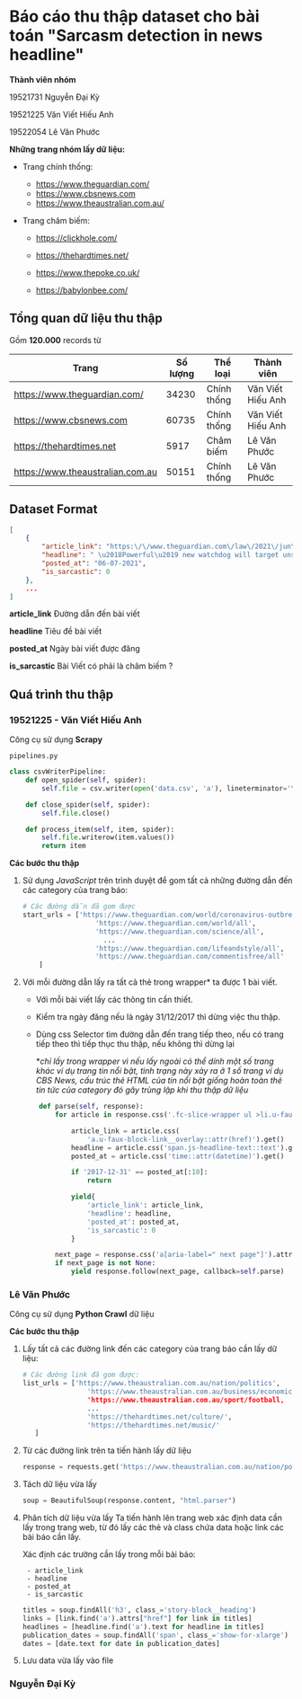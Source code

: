 # Báo cáo thu thập dataset cho bài toán "Sarcasm detection in news headline"

**Thành viên nhóm**

19521731 Nguyễn Đại Kỳ

19521225 Văn Viết Hiếu Anh

19522054 Lê Văn Phước

**Những trang nhóm lấy dữ liệu:**

-   Trang chính thống:

    -   https://www.theguardian.com/
    -   https://www.cbsnews.com
    -   https://www.theaustralian.com.au/

-   Trang châm biếm:

    -   https://clickhole.com/
    -   https://thehardtimes.net/

    -   https://www.thepoke.co.uk/
    -   https://babylonbee.com/

## Tổng quan dữ liệu thu thập

Gồm **120.000** records từ

| Trang                        | Số lượng | Thể loại    | Thành viên        |
| ---------------------------- | -------- | ----------- | ----------------- |
| https://www.theguardian.com/ | 34230    | Chính thống | Văn Viết Hiếu Anh |
| https://www.cbsnews.com      | 60735    | Chính thống | Văn Viết Hiếu Anh |
| https://thehardtimes.net     | 5917     | Châm biếm   | Lê Văn Phước      |
| https://www.theaustralian.com.au | 50151  | Chính thống | Lê Văn Phước     |

## Dataset Format

```json
[
    {
        "article_link": "https:\/\/www.theguardian.com\/law\/2021\/jun\/08\/powerful-new-watchdog-will-target-unscrupulous-employers-says-no-10",
        "headline": " \u2018Powerful\u2019 new watchdog will target unscrupulous employers, says No 10",
        "posted_at": "06-07-2021",
        "is_sarcastic": 0
    },
    ...
]
```

**article_link** Đường dẫn đến bài viết

**headline** Tiêu đề bài viết

**posted_at** Ngày bài viết được đăng

**is_sarcastic** Bài Viết có phải là châm biếm ?

## Quá trình thu thập

### 19521225 - Văn Viết Hiếu Anh

Công cụ sử dụng **Scrapy**

`pipelines.py`

```python
class csvWriterPipeline:
    def open_spider(self, spider):
        self.file = csv.writer(open('data.csv', 'a'), lineterminator='\n')

    def close_spider(self, spider):
        self.file.close()

    def process_item(self, item, spider):
        self.file.writerow(item.values())
        return item
```

**Các bước thu thập**

1. Sử dụng _JavaScript_ trên trình duyệt để gom tất cả những đường dẫn đến các category của trang báo:

    ```python
    # Các đường dẫn đã gom được
    start_urls = ['https://www.theguardian.com/world/coronavirus-outbreak/all',
                      'https://www.theguardian.com/world/all',
                      'https://www.theguardian.com/science/all',
    					...
                      'https://www.theguardian.com/lifeandstyle/all',
                      'https://www.theguardian.com/commentisfree/all'
        ]
    ```

2. Với mỗi đường dẫn lấy ra tất cả thẻ trong wrapper\* ta được 1 bài viết.

    - Với mỗi bài viết lấy các thông tin cần thiết.

    - Kiểm tra ngày đăng nếu là ngày 31/12/2017 thì dừng việc thu thập.

    - Dùng css Selector tìm đường dẫn đến trang tiếp theo, nếu có trang tiếp theo thì tiếp thục thu thập, nếu không thì dừng lại

        \*_chỉ lấy trong wrapper vì nếu lấy ngoài có thể dính một số trang khác ví dụ trang tin nổi bật, tình trạng này xảy ra ở 1 số trang ví dụ CBS News, cấu trúc thẻ HTML của tin nổi bật giống hoàn toàn thẻ tin tức của category đó gây trùng lặp khi thu thập dữ liệu_

    ```python
        def parse(self, response):
            for article in response.css('.fc-slice-wrapper ul >li.u-faux-block-link'):

                article_link = article.css(
                    'a.u-faux-block-link__overlay::attr(href)').get()
                headline = article.css('span.js-headline-text::text').get()
                posted_at = article.css('time::attr(datetime)').get()

                if '2017-12-31' == posted_at[:10]:
                    return

                yield{
                    'article_link': article_link,
                    'headline': headline,
                    'posted_at': posted_at,
                    'is_sarcastic': 0
                }

            next_page = response.css('a[aria-label=" next page"]').attrib['href']
            if next_page is not None:
                yield response.follow(next_page, callback=self.parse)
    ```

### Lê Văn Phước
Công cụ sử dụng **Python Crawl** dữ liệu

**Các bước thu thập**

1. Lấy tất cả các đường link đến các category của trang báo cần lấy dữ liệu:
    ```python
    # Các đường link đã gom được:
    list_urls = ['https://www.theaustralian.com.au/nation/politics',
                    'https://www.theaustralian.com.au/business/economics,
                    'https://www.theaustralian.com.au/sport/football,
                    ...
                    'https://thehardtimes.net/culture/',
                    'https://thehardtimes.net/music/'
       ]
2. Từ các đường link trên ta tiến hành lấy dữ liệu
    ```python
    response = requests.get('https://www.theaustralian.com.au/nation/politics')
3. Tách dữ liệu vừa lấy
    ```python
    soup = BeautifulSoup(response.content, "html.parser")
4. Phân tích dữ liệu vừa lấy
    Ta tiến hành lên trang web xác định data cần lấy trong trang web, từ đó lấy các thẻ và class chứa     data hoặc link các bài báo cần lấy.
    
    Xác định các trường cần lấy trong mỗi bài báo:
        
        - article_link
        - headline
        - posted_at
        - is_sarcastic
    ```python
    titles = soup.findAll('h3', class_='story-block__heading')
    links = [link.find('a').attrs["href"] for link in titles]
    headlines = [headline.find('a').text for headline in titles]
    publication_dates = soup.findAll('span', class_='show-for-xlarge')
    dates = [date.text for date in publication_dates]
5. Lưu data vừa lấy vào file

### Nguyễn Đại Kỳ

